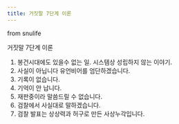 ```yaml
---
title: 거짓말 7단계 이론
---
```


from snulife

거짓말 7단계 이론

1. 봉건시대에도 있을수 없는 일. 시스템상 성립하지 않는 이야기.
2. 사실이 아닙니다 유언비어를 엄단하겠습니다.
3. 기록이 없습니다.
4. 기억이 안 납니다.
5. 재판중이라 말씀드릴 수 없습니다.
6. 검찰에서 사실대로 말하겠습니다.
7. 검찰 발표는 상상력과 허구로 만든 사상누각입니다.
